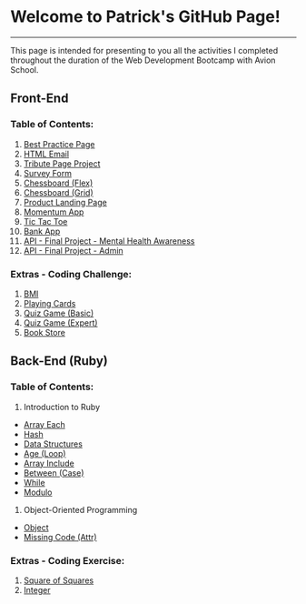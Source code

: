 # Welcome to Patrick's GitHub Page!

---

This page is intended for presenting to you all the activities I completed throughout the duration of the Web Development Bootcamp with Avion School.

## Front-End

### Table of Contents:

1. [Best Practice Page](/a1-best-practice-page/index.html)
1. [HTML Email](/a2-html-email/index.html)
1. [Tribute Page Project](/a3-tribute-page-project/index.html)
1. [Survey Form](/a4-survey-form/index.html)
1. [Chessboard (Flex)](/a5-chessboard-flex/index.html)
1. [Chessboard (Grid)](/a6-chessboard-grid/index.html)
1. [Product Landing Page](/a7-product-landing-page/index.html)
1. [Momentum App](/a8-momentum-app/index.html)
1. [Tic Tac Toe](/a9-tic-tac-toe/index.html)
1. [Bank App](/a10-bank-app/index.html)
1. [API - Final Project - Mental Health Awareness](/a11-api-final-project/index.html)
1. [API - Final Project - Admin](/a11-api-final-project/admin.html)

### Extras - Coding Challenge:

1. [BMI](/coding-challenge/c1-bmi.html)
1. [Playing Cards](/coding-challenge/c2-playing-cards.html)
1. [Quiz Game (Basic)](/coding-challenge/c3-quiz-game-basic.html)
1. [Quiz Game (Expert)](/coding-challenge/c4-quiz-game-expert.html)
1. [Book Store](/coding-challenge/c5-book-store.html)

## Back-End (Ruby)

### Table of Contents:

1. Introduction to Ruby
  - [Array Each](/a1-ruby/a1_array_each.rb)
  - [Hash](/a1-ruby/a2_hash.rb)
  - [Data Structures](/a1-ruby/a3_data_structures.rb)
  - [Age (Loop)](/a1-ruby/age.rb)
  - [Array Include](/a1-ruby/b1_array_include.rb)
  - [Between (Case)](/rubyactivities/between.rb)
  - [While](/a1-ruby/b3_while.rb)
  - [Modulo](/a1-ruby/b4_modulo.rb)
1. Object-Oriented Programming
  - [Object](/a2-ruby/a1_object.rb)
  - [Missing Code (Attr)](/rubyactivities/2.0_1_missing_code.rb)

### Extras - Coding Exercise:

1. [Square of Squares](/rubyactivities/square_of_squares.rb)
1. [Integer](/ruby-coding-exercise/integer.rb)
